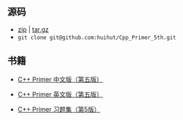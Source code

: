 ## 源码

* [zip](https://github.com/huihut/Cpp_Primer_5th/archive/1.0.zip) | [tar.gz](https://github.com/huihut/Cpp_Primer_5th/archive/1.0.tar.gz)
* `git clone git@github.com:huihut/Cpp_Primer_5th.git`

## 书籍

* [C++ Primer 中文版（第五版）](https://pan.baidu.com/s/1i48my3b)

* [C++ Primer 英文版（第五版）](https://pan.baidu.com/s/1nvuhuit)

* [C++ Primer 习题集（第5版）](https://pan.baidu.com/s/1eSqrQlO)
